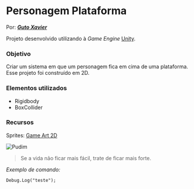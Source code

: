 # Personagem Plataforma

Por: ***[Guto Xavier](https://www.linkedin.com/in/gutoxavier)***

Projeto desenvolvido utilizando à *Game Engine* [Unity](https://unity.com/pt).

### Objetivo
Criar um sistema em que um personagem fica em cima de uma plataforma. Esse projeto foi construído em 2D.

### Elementos utilizados
- Rigidbody
- BoxCollider

### Recursos
Sprites: [Game Art 2D](https://gameart2d.com)

![Pudim](http://pudim.com.br/pudim.jpg)

>Se a vida não ficar mais fácil, trate de ficar mais forte.

*Exemplo de comando:*

```
Debug.Log("teste");
```
